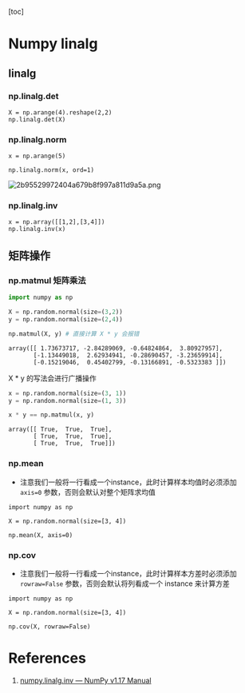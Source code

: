 
[toc]

# Numpy linalg

## linalg

### np.linalg.det

```
X = np.arange(4).reshape(2,2)
np.linalg.det(X)
```

### np.linalg.norm

```
x = np.arange(5)

np.linalg.norm(x, ord=1)
```

![2b95529972404a679b8f997a811d9a5a.png](evernotecid://7E3AE0DC-DC71-4DDC-9CC8-0C832D6C11C2/appyinxiangcom/22483756/ENResource/p10531)

### np.linalg.inv

```
x = np.array([[1,2],[3,4]])
np.linalg.inv(x)
```

## 矩阵操作

### np.matmul 矩阵乘法

```python
import numpy as np

X = np.random.normal(size=(3,2))
y = np.random.normal(size=(2,4))

np.matmul(X, y) # 直接计算 X * y 会报错
```

    array([[ 1.73673717, -2.84289069, -0.64824864,  3.80927957],
           [-1.13449018,  2.62934941, -0.28690457, -3.23659914],
           [-0.15219046,  0.45402799, -0.13166891, -0.5323383 ]])


X * y 的写法会进行广播操作


```python
x = np.random.normal(size=(3, 1))
y = np.random.normal(size=(1, 3))

x * y == np.matmul(x, y)
```

    array([[ True,  True,  True],
           [ True,  True,  True],
           [ True,  True,  True]])

### np.mean

- 注意我们一般将一行看成一个instance，此时计算样本均值时必须添加 `axis=0` 参数，否则会默认对整个矩阵求均值

```
import numpy as np

X = np.random.normal(size=[3, 4])

np.mean(X, axis=0)
```

### np.cov


- 注意我们一般将一行看成一个instance，此时计算样本方差时必须添加 `rowraw=False` 参数，否则会默认将列看成一个 instance 来计算方差

```
import numpy as np

X = np.random.normal(size=[3, 4])

np.cov(X, rowraw=False)
```


# References
1. [numpy.linalg.inv — NumPy v1.17 Manual](https://docs.scipy.org/doc/numpy/reference/generated/numpy.linalg.inv.html)

